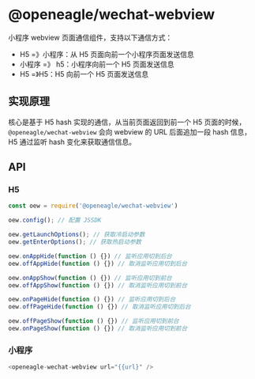 # @openeagle/wechat-webview

小程序 webview 页面通信组件，支持以下通信方式：

- H5 =》小程序：从 H5 页面向前一个小程序页面发送信息
- 小程序 =》 h5：小程序向前一个 H5 页面发送信息
- H5 =》H5：H5 向前一个 H5 页面发送信息

## 实现原理

核心是基于 H5 hash 实现的通信，从当前页面返回到前一个 H5 页面的时候，`@openeagle/wechat-webview` 会向 webview 的 URL 后面追加一段 hash 信息，H5 通过监听 hash 变化来获取通信信息。

## API

### H5

```js
const oew = require('@openeagle/wechat-webview')

oew.config(); // 配置 JSSDK

oew.getLaunchOptions(); // 获取冷启动参数
oew.getEnterOptions(); // 获取热启动参数

oew.onAppHide(function () {}) // 监听应用切到后台
oew.offAppHide(function () {}) // 取消监听应用切到后台

oew.onAppShow(function () {}) // 监听应用切到前台
oew.offAppShow(function () {}) // 取消监听应用切到前台

oew.onPageHide(function () {}) // 监听应用切到后台
oew.offPageHide(function () {}) // 取消监听应用切到后台

oew.offPageShow(function () {}) // 监听应用切到前台
oew.onPageShow(function () {}) // 取消监听应用切到前台
```

### 小程序

```js
<openeagle-wechat-webview url="{{url}" />
```
